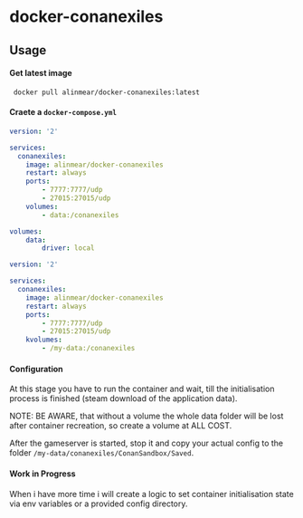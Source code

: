 # docker-conanexiles

## Usage

#### Get latest image
     docker pull alinmear/docker-conanexiles:latest

#### Craete a `docker-compose.yml`

```yaml
version: '2'

services:
  conanexiles:
    image: alinmear/docker-conanexiles
    restart: always
    ports:
        - 7777:7777/udp
        - 27015:27015/udp
    volumes:
        - data:/conanexiles

volumes:
    data:
        driver: local
```

```yaml
version: '2'

services:
  conanexiles:
    image: alinmear/docker-conanexiles
    restart: always
    ports:
        - 7777:7777/udp
        - 27015:27015/udp
    kvolumes:
        - /my-data:/conanexiles
```

#### Configuration
At this stage you have to run the container and wait, till the initialisation process is finished (steam download of the application data).

NOTE: BE AWARE, that without a volume the whole data folder will be lost after container recreation, so create a volume at ALL COST.

After the gameserver is started, stop it and copy your actual config to the folder `/my-data/conanexiles/ConanSandbox/Saved`.

#### Work in Progress
When i have more time i will create a logic to set container initialisation state via env variables or a provided config directory. 